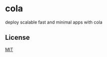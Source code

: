 # cola
deploy scalable fast and minimal apps with cola

## License

[MIT](http://isekivacenz.mit-license.org/)
